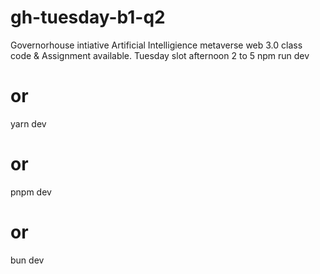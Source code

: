 # gh-tuesday-b1-q2
Governorhouse intiative Artificial Intelligience metaverse web 3.0 class code & Assignment available.
Tuesday slot afternoon 2 to 5
npm run dev
# or
yarn dev
# or
pnpm dev
# or
bun dev
